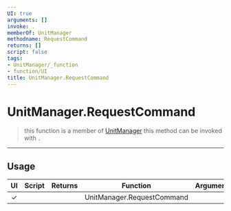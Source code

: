 ```yaml
---
UI: true
arguments: []
invoke: .
memberOf: UnitManager
methodname: RequestCommand
returns: []
script: false
tags:
- UnitManager/_function
- function/UI
title: UnitManager.RequestCommand
---
```

# UnitManager.RequestCommand
> this function is a member of [UnitManager](civ-6/lua/UnitManager.md)
> this method can be invoked with `.`
-----
## Usage
|  UI | Script | Returns | Function | Arguments |
|:---:|:------:|-------:|:--------:|:---------|
|✓| ||UnitManager.RequestCommand||
